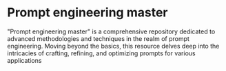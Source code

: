 # Prompt engineering master

"Prompt engineering master" is a comprehensive repository dedicated to advanced methodologies and techniques in the realm of prompt engineering. Moving beyond the basics, this resource delves deep into the intricacies of crafting, refining, and optimizing prompts for various applications
